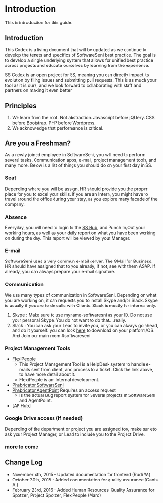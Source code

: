 # Introduction
This is introduction for this guide.

## Introduction

This Codex is a living document that will be updated as we continue to develop the tenets and specifics of SoftwareSeni best practice. The goal is to develop a single underlying system that allows for unified best practice across projects and educate ourselves by learning from the experience. 

SS Codex is an open project for SS, meaning you can directly impact its evolution by filing issues and submitting pull requests. This is as much your tool as it is ours, and we look forward to collaborating with staff and partners on making it even better.

## Principles
1. We learn from the root. Not abstraction. Javascript before jQUery. CSS before Bootstrap. PHP before Wordpress. 
2. We acknowledge that performance is critical. 

## Are you a Freshman?
As a newly joined employee in SoftwareSeni, you will need to perform several tasks. Communication apps, e-mail, project management tools, and many more. Below is a list of things you should do on your first day in SS. 

### Seat
Depending where you will be assign, HR should provide you the proper place for you to excel your skills. If you are an Intern, you might have to travel around the office during your stay, as you explore many facade of the company.

### Absence
Everyday, you will need to login to the [SS Hub](http://hub.softwareseni.co.id/), and Punch In/Out your working hours, as well as your daily report on what you have been working on during the day. This report will be viewed by your Manager.

### E-mail
SoftwareSeni uses a very commun e-mail server. The GMail for Business. HR should have assigned that to you already, if not, see with them ASAP. If already, you can always prepare your e-mail signature.

### Communication
We use many types of communication in SoftwareSeni. Depending on what you are working on, it can requests you to install Skype and/or Slack. Skype is usually if you are to do calls with Clients. Slack is mostly for internal only.
1. Skype : Make sure to use myname-softwaresni as your ID. Do not use your personal Skype. You do not want to do that....really.
2. Slack : You can ask your Lead to invite you, or you can always go ahead, and do it yourself. you can look <a href="https://slack.com/downloads" target="_blank">here</a> to download on your platform/OS. And Join our main room #softwareseni.

### Project Management Tools
* [FlexiPeople](http://codex.softwareseni.com/#desc-0-10)
  * This Project Management Tool is a HelpDesk system to handle e-mails sent from client, and process to a ticket. Click the link above, to have more detail about it.
  * FlexiPeople is am Internal development.
* [Phabricator SoftwareSeni](http://projects.softwareseni.com/) 
* [Phabricator AgentPoint](https://projects.agentpoint.com.au/) Requires an access request
  * Is the actual Bug report system for Several projects in SoftwareSeni and AgentPoint.
* [AP Hub]

### Google Drive access (If needed)
Depending of the department or project you are assigned too, make sur eto ask your Project Manager, or Lead to include you to the Project Drive.

### more to come

## Change Log
- November 4th, 2015 - Updated documentation for frontend (Rudi W.)
- October 30th, 2015 - Added documentation for quality assurance (Ganis A.)
- February 23rd, 2016 - Added Human Resources, Quality Assurance for Spotzer, Project Spotzer, FlexiPeople (Marc)
